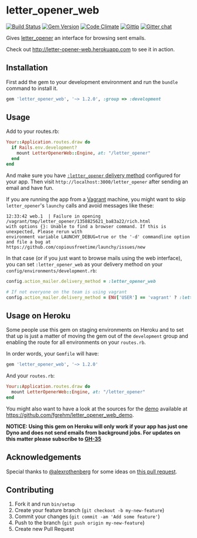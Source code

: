 # letter_opener_web

[![Build Status](https://travis-ci.org/fgrehm/letter_opener_web.png?branch=master)](https://travis-ci.org/fgrehm/letter_opener_web) [![Gem Version](https://badge.fury.io/rb/letter_opener_web.png)](http://badge.fury.io/rb/letter_opener_web) [![Code Climate](https://codeclimate.com/github/fgrehm/letter_opener_web.png)](https://codeclimate.com/github/fgrehm/letter_opener_web) [![Gittip](http://img.shields.io/gittip/fgrehm.svg)](https://www.gittip.com/fgrehm/) [![Gitter chat](https://badges.gitter.im/fgrehm/letter_opener_web.png)](https://gitter.im/fgrehm/letter_opener_web)

Gives [letter_opener](https://github.com/ryanb/letter_opener) an interface for
browsing sent emails.

Check out http://letter-opener-web.herokuapp.com to see it in action.

## Installation

First add the gem to your development environment and run the `bundle` command to install it.

```ruby
gem 'letter_opener_web', '~> 1.2.0', :group => :development
```

## Usage

Add to your routes.rb:

```ruby
Your::Application.routes.draw do
  if Rails.env.development?
    mount LetterOpenerWeb::Engine, at: "/letter_opener"
  end
end
```

And make sure you have [`:letter_opener` delivery method](https://github.com/ryanb/letter_opener#rails-setup)
configured for your app. Then visit `http://localhost:3000/letter_opener` after
sending an email and have fun.

If you are running the app from a [Vagrant](http://vagrantup.com) machine, you
might want to skip `letter_opener`'s `launchy` calls and avoid messages like these:

```terminal
12:33:42 web.1  | Failure in opening /vagrant/tmp/letter_opener/1358825621_ba83a22/rich.html
with options {}: Unable to find a browser command. If this is unexpected, Please rerun with
environment variable LAUNCHY_DEBUG=true or the '-d' commandline option and file a bug at
https://github.com/copiousfreetime/launchy/issues/new
```

In that case (or if you just want to browse mails using the web interface), you
can set `:letter_opener_web` as your delivery method on your
`config/environments/development.rb`:

```ruby
config.action_mailer.delivery_method = :letter_opener_web

# If not everyone on the team is using vagrant
config.action_mailer.delivery_method = ENV['USER'] == 'vagrant' ? :letter_opener_web : :letter_opener
```

## Usage on Heroku

Some people use this gem on staging environments on Heroku and to set that up
is just a matter of moving the gem out of the `development` group and enabling
the route for all environments on your `routes.rb`.

In order words, your `Gemfile` will have:

```ruby
gem 'letter_opener_web', '~> 1.2.0'
```

And your `routes.rb`:

```ruby
Your::Application.routes.draw do
  mount LetterOpenerWeb::Engine, at: "/letter_opener"
end
```

You might also want to have a look at the sources for the [demo](http://letter-opener-web.herokuapp.com)
available at https://github.com/fgrehm/letter_opener_web_demo.

**NOTICE: Using this gem on Heroku will only work if your app has just one Dyno and does not send emails from background jobs. For updates on this matter please subscribe to [GH-35](https://github.com/fgrehm/letter_opener_web/issues/35)**

## Acknowledgements

Special thanks to [@alexrothenberg](https://github.com/alexrothenberg) for some
ideas on [this pull request](https://github.com/ryanb/letter_opener/pull/12).


## Contributing

1. Fork it and run `bin/setup`
2. Create your feature branch (`git checkout -b my-new-feature`)
3. Commit your changes (`git commit -am 'Add some feature'`)
4. Push to the branch (`git push origin my-new-feature`)
5. Create new Pull Request
